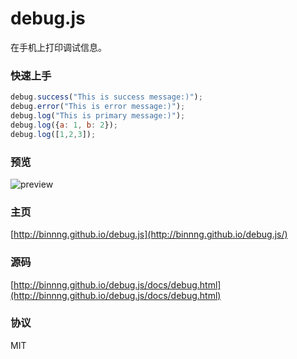 debug.js
==========

在手机上打印调试信息。

### 快速上手
```javascript
debug.success("This is success message:)");
debug.error("This is error message:)");
debug.log("This is primary message:)");
debug.log({a: 1, b: 2});
debug.log([1,2,3]);
```

### 预览
![preview](https://cloud.githubusercontent.com/assets/2696107/4680760/96b74744-560d-11e4-92bb-ab1e2af40573.png)

### 主页
[http://binnng.github.io/debug.js](http://binnng.github.io/debug.js/)

### 源码
[http://binnng.github.io/debug.js/docs/debug.html](http://binnng.github.io/debug.js/docs/debug.html)

### 协议
MIT